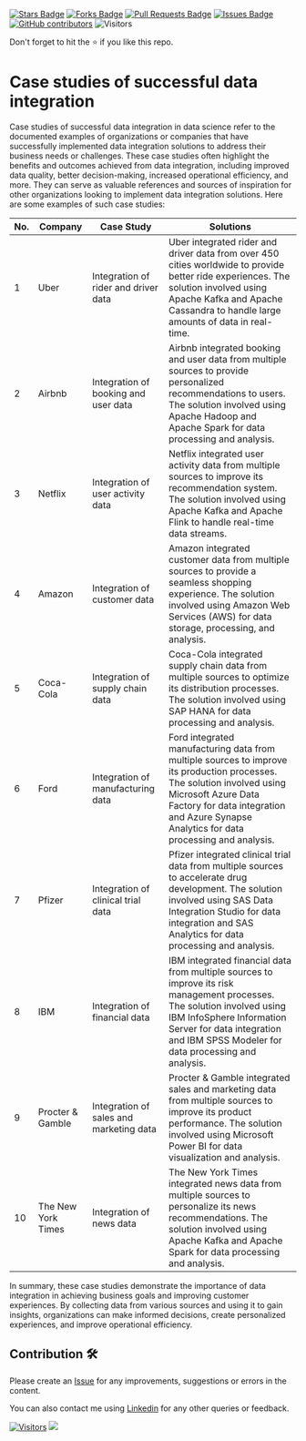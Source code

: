 <a href="https://github.com/drshahizan/special-topic-data-engineering/stargazers"><img src="https://img.shields.io/github/stars/drshahizan/special-topic-data-engineering" alt="Stars Badge"/></a>
<a href="https://github.com/drshahizan/special-topic-data-engineering/network/members"><img src="https://img.shields.io/github/forks/drshahizan/special-topic-data-engineering" alt="Forks Badge"/></a>
<a href="https://github.com/drshahizan/special-topic-data-engineering/pulls"><img src="https://img.shields.io/github/issues-pr/drshahizan/special-topic-data-engineering" alt="Pull Requests Badge"/></a>
<a href="https://github.com/drshahizan/special-topic-data-engineering/issues"><img src="https://img.shields.io/github/issues/drshahizan/special-topic-data-engineering" alt="Issues Badge"/></a>
<a href="https://github.com/drshahizan/special-topic-data-engineering/graphs/contributors"><img alt="GitHub contributors" src="https://img.shields.io/github/contributors/drshahizan/special-topic-data-engineering?color=2b9348"></a>
![Visitors](https://api.visitorbadge.io/api/visitors?path=https%3A%2F%2Fgithub.com%2Fdrshahizan%2Fspecial-topic-data-engineering&labelColor=%23d9e3f0&countColor=%23697689&style=flat)

Don't forget to hit the :star: if you like this repo.

# Case studies of successful data integration
Case studies of successful data integration in data science refer to the documented examples of organizations or companies that have successfully implemented data integration solutions to address their business needs or challenges. These case studies often highlight the benefits and outcomes achieved from data integration, including improved data quality, better decision-making, increased operational efficiency, and more. They can serve as valuable references and sources of inspiration for other organizations looking to implement data integration solutions. Here are some examples of such case studies:

| No. | Company | Case Study | Solutions |
| --- | --- | --- | --- |
| 1 | Uber | Integration of rider and driver data | Uber integrated rider and driver data from over 450 cities worldwide to provide better ride experiences. The solution involved using Apache Kafka and Apache Cassandra to handle large amounts of data in real-time. |
| 2 | Airbnb | Integration of booking and user data | Airbnb integrated booking and user data from multiple sources to provide personalized recommendations to users. The solution involved using Apache Hadoop and Apache Spark for data processing and analysis. |
| 3 | Netflix | Integration of user activity data | Netflix integrated user activity data from multiple sources to improve its recommendation system. The solution involved using Apache Kafka and Apache Flink to handle real-time data streams. |
| 4 | Amazon | Integration of customer data | Amazon integrated customer data from multiple sources to provide a seamless shopping experience. The solution involved using Amazon Web Services (AWS) for data storage, processing, and analysis. |
| 5 | Coca-Cola | Integration of supply chain data | Coca-Cola integrated supply chain data from multiple sources to optimize its distribution processes. The solution involved using SAP HANA for data processing and analysis. |
| 6 | Ford | Integration of manufacturing data | Ford integrated manufacturing data from multiple sources to improve its production processes. The solution involved using Microsoft Azure Data Factory for data integration and Azure Synapse Analytics for data processing and analysis. |
| 7 | Pfizer | Integration of clinical trial data | Pfizer integrated clinical trial data from multiple sources to accelerate drug development. The solution involved using SAS Data Integration Studio for data integration and SAS Analytics for data processing and analysis. |
| 8 | IBM | Integration of financial data | IBM integrated financial data from multiple sources to improve its risk management processes. The solution involved using IBM InfoSphere Information Server for data integration and IBM SPSS Modeler for data processing and analysis. |
| 9 | Procter & Gamble | Integration of sales and marketing data | Procter & Gamble integrated sales and marketing data from multiple sources to improve its product performance. The solution involved using Microsoft Power BI for data visualization and analysis. |
| 10 | The New York Times | Integration of news data | The New York Times integrated news data from multiple sources to personalize its news recommendations. The solution involved using Apache Kafka and Apache Spark for data processing and analysis. |

In summary, these case studies demonstrate the importance of data integration in achieving business goals and improving customer experiences. By collecting data from various sources and using it to gain insights, organizations can make informed decisions, create personalized experiences, and improve operational efficiency.

## Contribution 🛠️
Please create an [Issue](https://github.com/drshahizan/special-topic-data-engineering/issues) for any improvements, suggestions or errors in the content.

You can also contact me using [Linkedin](https://www.linkedin.com/in/drshahizan/) for any other queries or feedback.

[![Visitors](https://api.visitorbadge.io/api/visitors?path=https%3A%2F%2Fgithub.com%2Fdrshahizan&labelColor=%23697689&countColor=%23555555&style=plastic)](https://visitorbadge.io/status?path=https%3A%2F%2Fgithub.com%2Fdrshahizan)
![](https://hit.yhype.me/github/profile?user_id=81284918)



